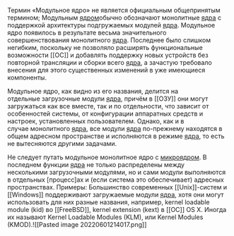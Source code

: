 Термин «Модульное ядро» не является официальным общепринятым термином; 
Модульным [ядром](Ядро)обычно обозначают монолитные [ядра](Ядро) с поддержкой архитектуры подгружаемых модулей [ядра](Ядро). Модульное ядро появилось в результате весьма значительного совершенствования монолитного [ядра](Ядро). Последнее было слишком негибким, поскольку не позволяло расширять функциональные возможности [[ОС]] и добавлять поддержку новых устройств без повторной трансляции и сборки всего [ядра](Ядро), а зачастую требовало внесения для этого существенных изменений в уже имеющиеся компоненты.

Модульное ядро, как видно из его названия, делится на отдельные загрузочные модули [ядра](Ядро), причём в [[ОЗУ]] они могут загружаться как все вместе, так и по отдельности, что зависит от особенностей системы, от конфигурации аппаратных средств и настроек, установленных пользователем. Однако, как и в случае монолитного [ядра](Ядро), все модули [ядра](Ядро) по-прежнему находятся в общем адресном пространстве и исполняются в режиме [ядра](Ядро), то есть не вытесняются другими задачами.

Не следует путать модульное монолитное ядро с [микроядром](Микроядро). В последнем функции [ядра](Ядро) не только распределены между несколькими загрузочными модулями, но и сами модули выполняются в отдельных [процесс]ах и (если система это обеспечивает) адресных пространствах.
Примеры:
Большинство современных [[Unix]]-систем и [[Windows]] поддерживают загружаемые модули [ядра](Ядро), хотя они могут использовать для них разные названия, например, kernel loadable module (kid) во [[FreeBSD]], kernel extension (kext) в [[OC]] OS X. Иногда их называют Kernel Loadable Modules (KLM), или Kernel Modules (KMOD).![[Pasted image 20220601214017.png]]